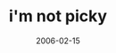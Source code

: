 ---
layout: base.njk
title : 'i&#39;m not picky' 
view_title : 'i&#39;m not picky' 
year : '2006' 
date : '2006-02-15' 
img_file : '/drawing/imnotpicky.png' 
html_file : 'imnotpicky' 
next_html : 'iwasntdone.html' 
year_order : '69' 
permalink : "title/{{html_file}}.html"
---